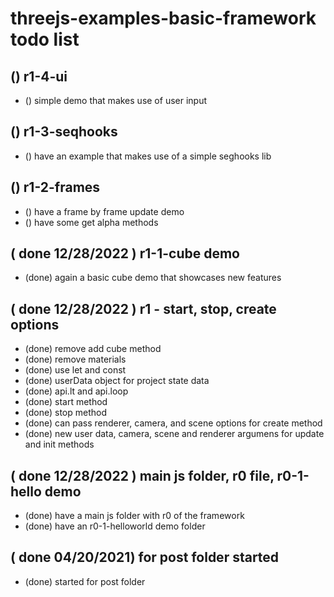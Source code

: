 # threejs-examples-basic-framework todo list

## () r1-4-ui
* () simple demo that makes use of user input

## () r1-3-seqhooks
* () have an example that makes use of a simple seghooks lib

## () r1-2-frames
* () have a frame by frame update demo
* () have some get alpha methods

## ( done 12/28/2022 ) r1-1-cube demo
* (done) again a basic cube demo that showcases new features

## ( done 12/28/2022 ) r1 - start, stop, create options
* (done) remove add cube method
* (done) remove materials
* (done) use let and const
* (done) userData object for project state data
* (done) api.lt and api.loop
* (done) start method
* (done) stop method
* (done) can pass renderer, camera, and scene options for create method
* (done) new user data, camera, scene and renderer argumens for update and init methods

## ( done 12/28/2022 ) main js folder, r0 file, r0-1-hello demo
* (done) have a main js folder with r0 of the framework
* (done) have an r0-1-helloworld demo folder

## ( done 04/20/2021) for post folder started
* (done) started for post folder

